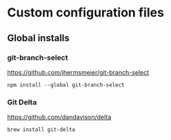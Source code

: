 # Custom configuration files

## Global installs

### git-branch-select
https://github.com/jhermsmeier/git-branch-select
```
npm install --global git-branch-select
```

### Git Delta
https://github.com/dandavison/delta
```
brew install git-delta
```
